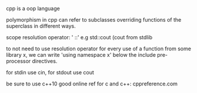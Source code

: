 cpp is a oop language

polymorphism in cpp can refer to subclasses overriding functions of the superclass in different ways.

scope resolution operator: ' ::' e.g std::cout (cout from stdlib

to not need to use resolution operator for every use of a function from some library x, we can write
'using namespace x' below the include pre-processor directives.

for stdin use cin, for stdout use cout

be sure to use c++10
good online ref for c and c++: cppreference.com